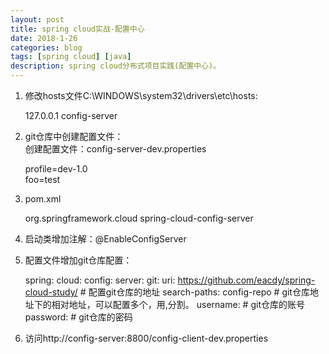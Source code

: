 ```yaml
---
layout: post
title: spring cloud实战-配置中心
date: 2018-1-26
categories: blog
tags: [spring cloud] [java]
description: spring cloud分布式项目实践(配置中心)。
---
```


1. 修改hosts文件C:\WINDOWS\system32\drivers\etc\hosts:  

    127.0.0.1 config-server  
    
2. git仓库中创建配置文件：  
    创建配置文件：config-server-dev.properties  
        
    profile=dev-1.0  
    foo=test    
    
3. pom.xml  

    <dependency>
        <groupId>org.springframework.cloud</groupId>
        <artifactId>spring-cloud-config-server</artifactId>
    </dependency>
    
4. 启动类增加注解：@EnableConfigServer  

5. 配置文件增加git仓库配置： 
    
    spring:
        cloud:
            config:
            server:
                git:
                    uri: https://github.com/eacdy/spring-cloud-study/     # 配置git仓库的地址
                    search-paths: config-repo                             # git仓库地址下的相对地址，可以配置多个，用,分割。
                    username:                                             # git仓库的账号
                    password:                                             # git仓库的密码
              
6. 访问http://config-server:8800/config-client-dev.properties  



